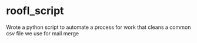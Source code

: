 # roofl_script
Wrote a python script to automate a process for work that cleans a common csv file we use for mail merge
